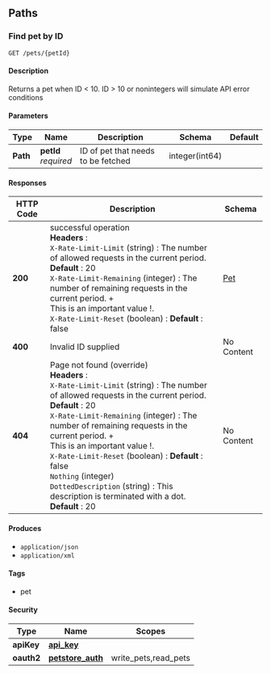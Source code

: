 
<a name="paths"></a>
## Paths

<a name="getpetbyid"></a>
### Find pet by ID
```
GET /pets/{petId}
```


#### Description
Returns a pet when ID < 10.  ID > 10 or nonintegers will simulate API error conditions


#### Parameters

|Type|Name|Description|Schema|Default|
|---|---|---|---|---|
|**Path**|**petId**  <br>*required*|ID of pet that needs to be fetched|integer(int64)||


#### Responses

|HTTP Code|Description|Schema|
|---|---|---|
|**200**|successful operation  <br>**Headers** :   <br>`X-Rate-Limit-Limit` (string) : The number of allowed requests in the current period. **Default** : 20  <br>`X-Rate-Limit-Remaining` (integer) : The number of remaining requests in the current period. +<br>This is an important value !.  <br>`X-Rate-Limit-Reset` (boolean) :  **Default** : false|[Pet](#pet)|
|**400**|Invalid ID supplied|No Content|
|**404**|Page not found (override)  <br>**Headers** :   <br>`X-Rate-Limit-Limit` (string) : The number of allowed requests in the current period. **Default** : 20  <br>`X-Rate-Limit-Remaining` (integer) : The number of remaining requests in the current period. +<br>This is an important value !.  <br>`X-Rate-Limit-Reset` (boolean) :  **Default** : false  <br>`Nothing` (integer)  <br>`DottedDescription` (string) : This description is terminated with a dot. **Default** : 20|No Content|


#### Produces

* `application/json`
* `application/xml`


#### Tags

* pet


#### Security

|Type|Name|Scopes|
|---|---|---|
|**apiKey**|**[api_key](#api_key)**||
|**oauth2**|**[petstore_auth](#petstore_auth)**|write_pets,read_pets|



